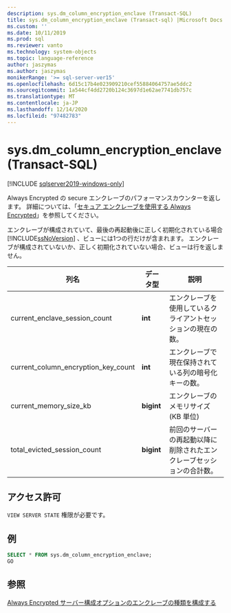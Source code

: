 ```yaml
---
description: sys.dm_column_encryption_enclave (Transact-SQL)
title: sys.dm_column_encryption_enclave (Transact-sql) |Microsoft Docs
ms.custom: ''
ms.date: 10/11/2019
ms.prod: sql
ms.reviewer: vanto
ms.technology: system-objects
ms.topic: language-reference
author: jaszymas
ms.author: jaszymas
monikerRange: '>= sql-server-ver15'
ms.openlocfilehash: 6d15c17b4e023909210cef55884064757ae5ddc2
ms.sourcegitcommit: 1a544cf4dd2720b124c3697d1e62ae7741db757c
ms.translationtype: MT
ms.contentlocale: ja-JP
ms.lasthandoff: 12/14/2020
ms.locfileid: "97482783"
---
```

# <a name="sysdm_column_encryption_enclave-transact-sql"></a>sys.dm_column_encryption_enclave (Transact-SQL)
[!INCLUDE [sqlserver2019-windows-only](../../includes/applies-to-version/sqlserver2019-windows-only.md)]

Always Encrypted の secure エンクレーブのパフォーマンスカウンターを返します。 詳細については、「[セキュア エンクレーブを使用する Always Encrypted](../security/encryption/always-encrypted-enclaves.md)」を参照してください。

エンクレーブが構成されていて、最後の再起動後に正しく初期化されている場合 [!INCLUDE[ssNoVersion](../../includes/ssnoversion-md.md)] 、ビューには1つの行だけが含まれます。 エンクレーブが構成されていないか、正しく初期化されていない場合、ビューは行を返しません。 

|列名|データ型|説明|  
|-----------------|---------------|-----------------|  
|current_enclave_session_count|**int**|エンクレーブを使用しているクライアントセッションの現在の数。|  
|current_column_encryption_key_count|**int**|エンクレーブで現在保持されている列の暗号化キーの数。|  
|current_memory_size_kb|**bigint**|エンクレーブのメモリサイズ (KB 単位)|  
|total_evicted_session_count|**bigint**|前回のサーバーの再起動以降に削除されたエンクレーブセッションの合計数。|   
  
## <a name="permissions"></a>アクセス許可  
`VIEW SERVER STATE` 権限が必要です。   
  
## <a name="examples"></a>例  
 
```sql  
SELECT * FROM sys.dm_column_encryption_enclave;  
GO  
```  
  
## <a name="see-also"></a>参照  
 [Always Encrypted サーバー構成オプションのエンクレーブの種類を構成する](../../database-engine/configure-windows/configure-column-encryption-enclave-type.md)
  
  
